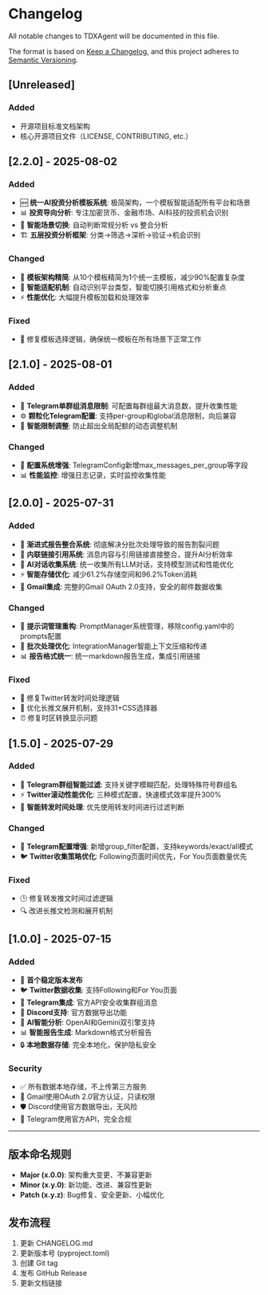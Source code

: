 # Changelog

All notable changes to TDXAgent will be documented in this file.

The format is based on [Keep a Changelog](https://keepachangelog.com/en/1.0.0/),
and this project adheres to [Semantic Versioning](https://semver.org/spec/v2.0.0.html).

## [Unreleased]

### Added
- 开源项目标准文档架构
- 核心开源项目文件（LICENSE, CONTRIBUTING, etc.）

## [2.2.0] - 2025-08-02

### Added
- 🆕 **统一AI投资分析模板系统**: 极简架构，一个模板智能适配所有平台和场景
- 📊 **投资导向分析**: 专注加密货币、金融市场、AI科技的投资机会识别
- 🎯 **智能场景切换**: 自动判断常规分析 vs 整合分析
- 🏗️ **五层投资分析框架**: 分类→筛选→深析→验证→机会识别

### Changed
- 📝 **模板架构精简**: 从10个模板精简为1个统一主模板，减少90%配置复杂度
- 🤖 **智能适配机制**: 自动识别平台类型，智能切换引用格式和分析重点
- ⚡ **性能优化**: 大幅提升模板加载和处理效率

### Fixed
- 🔧 修复模板选择逻辑，确保统一模板在所有场景下正常工作

## [2.1.0] - 2025-08-01

### Added
- 📱 **Telegram单群组消息限制**: 可配置每群组最大消息数，提升收集性能
- ⚙️ **颗粒化Telegram配置**: 支持per-group和global消息限制，向后兼容
- 🎯 **智能限制调整**: 防止超出全局配额的动态调整机制

### Changed
- 🔧 **配置系统增强**: TelegramConfig新增max_messages_per_group等字段
- 📊 **性能监控**: 增强日志记录，实时监控收集性能

## [2.0.0] - 2025-07-31

### Added
- 🧠 **渐进式报告整合系统**: 彻底解决分批次处理导致的报告割裂问题
- 🔗 **内联链接引用系统**: 消息内容与引用链接直接整合，提升AI分析效率
- 📝 **AI对话收集系统**: 统一收集所有LLM对话，支持模型测试和性能优化
- ⚡ **智能存储优化**: 减少61.2%存储空间和96.2%Token消耗
- 📧 **Gmail集成**: 完整的Gmail OAuth 2.0支持，安全的邮件数据收集

### Changed
- 🎯 **提示词管理重构**: PromptManager系统管理，移除config.yaml中的prompts配置
- 🔄 **批次处理优化**: IntegrationManager智能上下文压缩和传递
- 📊 **报告格式统一**: 统一markdown报告生成，集成引用链接

### Fixed
- 🐛 修复Twitter转发时间处理逻辑
- 🔧 优化长推文展开机制，支持31+CSS选择器
- ⏰ 修复时区转换显示问题

## [1.5.0] - 2025-07-29

### Added
- 🎯 **Telegram群组智能过滤**: 支持关键字模糊匹配，处理特殊符号群组名
- ⚡ **Twitter滚动性能优化**: 三种模式配置，快速模式效率提升300%
- 🔄 **智能转发时间处理**: 优先使用转发时间进行过滤判断

### Changed
- 📱 **Telegram配置增强**: 新增group_filter配置，支持keywords/exact/all模式
- 🐦 **Twitter收集策略优化**: Following页面时间优先，For You页面数量优先

### Fixed
- 🕒 修复转发推文时间过滤逻辑
- 🔍 改进长推文检测和展开机制

## [1.0.0] - 2025-07-15

### Added
- 🚀 **首个稳定版本发布**
- 🐦 **Twitter数据收集**: 支持Following和For You页面
- 📱 **Telegram集成**: 官方API安全收集群组消息
- 💬 **Discord支持**: 官方数据导出功能
- 🤖 **AI智能分析**: OpenAI和Gemini双引擎支持
- 📊 **智能报告生成**: Markdown格式分析报告
- 🔒 **本地数据存储**: 完全本地化，保护隐私安全

### Security
- ✅ 所有数据本地存储，不上传第三方服务
- 🔐 Gmail使用OAuth 2.0官方认证，只读权限
- 🛡️ Discord使用官方数据导出，无风险
- 📱 Telegram使用官方API，完全合规

---

## 版本命名规则

- **Major (x.0.0)**: 架构重大变更、不兼容更新
- **Minor (x.y.0)**: 新功能、改进、兼容性更新  
- **Patch (x.y.z)**: Bug修复、安全更新、小幅优化

## 发布流程

1. 更新 CHANGELOG.md
2. 更新版本号 (pyproject.toml)
3. 创建 Git tag
4. 发布 GitHub Release
5. 更新文档链接